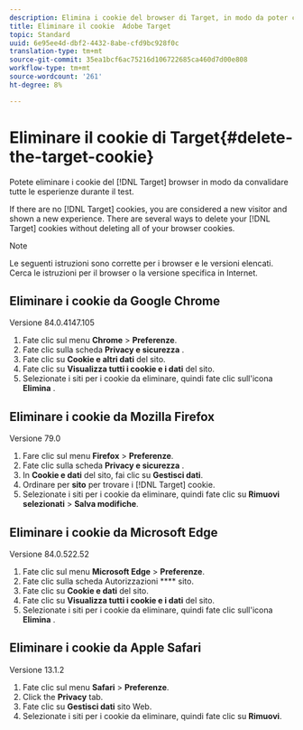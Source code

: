 ```yaml
---
description: Elimina i cookie del browser di Target, in modo da poter convalidare tutte le esperienze.
title: Eliminare il cookie  Adobe Target
topic: Standard
uuid: 6e95ee4d-dbf2-4432-8abe-cfd9bc928f0c
translation-type: tm+mt
source-git-commit: 35ea1bcf6ac75216d106722685ca460d7d00e808
workflow-type: tm+mt
source-wordcount: '261'
ht-degree: 8%

---
```



# Eliminare il cookie di Target{#delete-the-target-cookie}

Potete eliminare i cookie del [!DNL Target] browser in modo da convalidare tutte le esperienze durante il test.

If there are no [!DNL Target] cookies, you are considered a new visitor and shown a new experience. There are several ways to delete your [!DNL Target] cookies without deleting all of your browser cookies.

>[!NOTE]
>
>Le seguenti istruzioni sono corrette per i browser e le versioni elencati. Cerca le istruzioni per il browser o la versione specifica in Internet.

## Eliminare i cookie da Google Chrome

Versione 84.0.4147.105

1. Fate clic sul menu **Chrome** > **Preferenze**.
1. Fate clic sulla scheda **Privacy e sicurezza** .
1. Fate clic su **Cookie e altri dati** del sito.
1. Fate clic su **Visualizza tutti i cookie e i dati** del sito.
1. Selezionate i siti per i cookie da eliminare, quindi fate clic sull&#39;icona **Elimina** .

## Eliminare i cookie da Mozilla Firefox

Versione 79.0

1. Fare clic sul menu **Firefox** > **Preferenze**.
1. Fate clic sulla scheda **Privacy e sicurezza** .
1. In **Cookie e dati** del sito, fai clic su **Gestisci dati**.
1. Ordinare per **sito** per trovare i [!DNL Target] cookie.
1. Selezionate i siti per i cookie da eliminare, quindi fate clic su **Rimuovi selezionati** > **Salva modifiche**.

## Eliminare i cookie da Microsoft Edge

Versione 84.0.522.52

1. Fate clic sul menu **Microsoft Edge** > **Preferenze**.
1. Fate clic sulla scheda Autorizzazioni **** sito.
1. Fate clic su **Cookie e dati** del sito.
1. Fate clic su **Visualizza tutti i cookie e i dati** del sito.
1. Selezionate i siti per i cookie da eliminare, quindi fate clic sull&#39;icona **Elimina** .

## Eliminare i cookie da Apple Safari

Versione 13.1.2

1. Fate clic sul menu **Safari** > **Preferenze**.
1. Click the **Privacy** tab.
1. Fate clic su **Gestisci dati** sito Web.
1. Selezionate i siti per i cookie da eliminare, quindi fate clic su **Rimuovi**.
